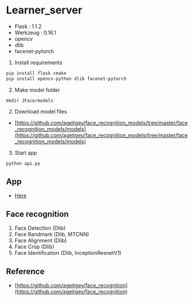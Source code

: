 # Learner_server

- Flask : 1.1.2
- Werkzeug : 0.16.1
- opencv 
- dlib
- facenet-pytorch

1. Install requirements

```sh
pip install flask cmake
pip install opencv-python dlib facenet-pytorch
```

2. Make model folder

```
mkdir JFace/models
```

2. Download model files

- [https://github.com/ageitgey/face_recognition_models/tree/master/face_recognition_models/models](https://github.com/ageitgey/face_recognition_models/tree/master/face_recognition_models/models)

3. Start app

```sh
python api.py
```

## App

- [Here](https://github.com/jjeamin/Learner)

## Face recognition

1. Face Detection (Dlib)
2. Face Randmark (Dlib, MTCNN)
3. Face Alignment (Dlib)
4. Face Crop (Dlib)
5. Face Identification (Dlib, InceptionResnetV1)

## Reference

- [https://github.com/ageitgey/face_recognition](https://github.com/ageitgey/face_recognition)
